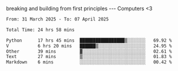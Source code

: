 breaking and building from first principles --- Computers <3

<!--START_SECTION:waka-->

```txt
From: 31 March 2025 - To: 07 April 2025

Total Time: 24 hrs 58 mins

Python      17 hrs 45 mins  █████████████████▒░░░░░░░   69.92 %
V           6 hrs 20 mins   ██████▒░░░░░░░░░░░░░░░░░░   24.95 %
Other       39 mins         ▓░░░░░░░░░░░░░░░░░░░░░░░░   02.61 %
Text        27 mins         ▒░░░░░░░░░░░░░░░░░░░░░░░░   01.83 %
Markdown    6 mins          ░░░░░░░░░░░░░░░░░░░░░░░░░   00.42 %
```

<!--END_SECTION:waka-->
